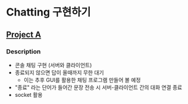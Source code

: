# Chatting 구현하기

## [Project A](https://github.com/yongyongkr/Chatting_Project/tree/master/src/Project_A)

### Description

- 콘솔 채팅 구현 (서버와 클라이언트)
- 종료되지 않으면 답이 올때까지 무한 대기
  - 이는 추후 GUI를 활용한 채팅 프로그램 만들어 볼 예정
- "종료" 라는 단어가 들어간 문장 전송 시 서버-클라이언트 간의 대화 연결 종료
- socket 활용